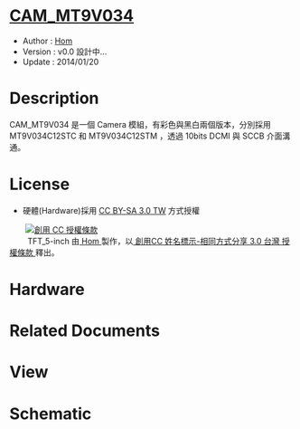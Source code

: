 [CAM_MT9V034](https://github.com/OpenPCB/CAM_MT9V034)
========
* Author  : [Hom](https://github.com/Hom19910422)
* Version : v0.0 設計中...
* Update  : 2014/01/20

Description
========
CAM_MT9V034 是一個 Camera 模組，有彩色與黑白兩個版本，分別採用 MT9V034C12STC 和 MT9V034C12STM ，透過 10bits DCMI 與 SCCB 介面溝通。

License
========
* 硬體(Hardware)採用 [CC BY-SA 3.0 TW](http://creativecommons.org/licenses/by-sa/3.0/tw/deed.zh_TW) 方式授權 
  
　　<a rel="license" href="http://creativecommons.org/licenses/by-sa/3.0/tw/"><img alt="創用 CC 授權條款" style="border-width:0" src="http://i.creativecommons.org/l/by-sa/3.0/tw/80x15.png" /></a>  
　　<span xmlns:dct="http://purl.org/dc/terms/" property="dct:title"> TFT_5-inch </span>由<a xmlns:cc="http://creativecommons.org/ns#" href="https://plus.google.com/u/0/112822505513154783828/posts" property="cc:attributionName" rel="cc:attributionURL"> Hom </a>製作，以<a rel="license" href="http://creativecommons.org/licenses/by-sa/3.0/tw/deed.zh_TW"> 創用CC 姓名標示-相同方式分享 3.0 台灣 授權條款 </a>釋出。  

Hardware
========

Related Documents
========

View
========

Schematic
========
